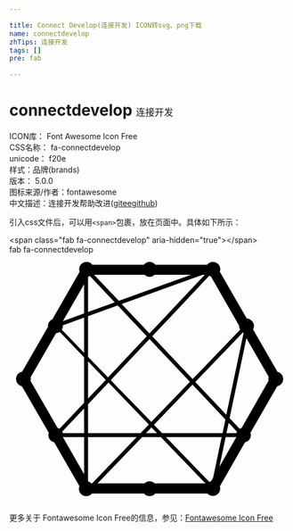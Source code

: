 ```yaml
---

title: Connect Develop(连接开发) ICON转svg、png下载
name: connectdevelop
zhTips: 连接开发
tags: []
pre: fab

---
```


# connectdevelop  <small style="font-size: 60%;font-weight: 100">连接开发</small>


<div class="detail-page">
<p>
<span>
ICON库：
<span class="badge-secondary badge">Font Awesome Icon Free</span> 
</span>
<br/>
<span>
CSS名称：
<span class="badge-secondary badge">fa-connectdevelop</span> 
</span>
<br/>
<span>
unicode：
<span class="badge-secondary badge">f20e</span> 
<copy-btn content='f20e' btn-title=""></copy-btn>
<copy-btn :content='String.fromCodePoint(parseInt("f20e", 16))' btn-title="复制U"></copy-btn>
</span><br/><span>样式：<span class="badge-light badge">品牌(brands)</span></span>
<br/>
<span>
版本：
<span class="badge-secondary badge">5.0.0</span> 
</span>
<br/>
<span>图标来源/作者：<span class="badge-light badge">fontawesome</span></span> 
<br/>
<span class="zh-detail">中文描述：<span class="badge-primary badge">连接开发</span><span class="help-link"><span>帮助改进</span>(<a href="https://gitee.com/liuwave/icon-helper/edit/master/json/fontawesome/brands/connectdevelop.json" target="_blank" rel="noopener noreferrer">gitee</a><a href="https://github.com/liuwave/icon-helper/edit/master/json/fontawesome/brands/connectdevelop.json" target="_blank" rel="noopener noreferrer">github</a></span>)</span><br/>
</p>
</div>
<div class="alert alert-dark">
  <i class="fab fa-connectdevelop fa-xs"></i>
  <i class="fab fa-connectdevelop fa-sm"></i>
  <i class="fab fa-connectdevelop fa-lg"></i>
  <i class="fab fa-connectdevelop fa-2x"></i>
  <i class="fab fa-connectdevelop fa-3x"></i>
  <i class="fab fa-connectdevelop fa-5x"></i>
  <i class="fab fa-connectdevelop fa-7x"></i>
</div>
<div>
  <p>引入css文件后，可以用<code>&lt;span&gt;</code>包裹，放在页面中。具体如下所示：    
  </p>
  <div class="alert alert-primary" style="font-size: 14px">
    &lt;span class="fab fa-connectdevelop" aria-hidden="true"&gt;&lt;/span&gt;
    <copy-btn content='<span class="fab fa-connectdevelop" aria-hidden="true"></span>'></copy-btn>
  </div>
  <div class="alert alert-secondary">
    <i class="fab fa-connectdevelop"
    style="font-size: 24px"
    aria-hidden="true"></i> fab fa-connectdevelop
    <copy-btn content="fab fa-connectdevelop" btn-title="复制图标名称"></copy-btn>
  </div>
</div>
<div id="svg" class="svg-wrap">
<svg xmlns="http://www.w3.org/2000/svg" viewBox="0 0 576 512"><path d="M550.5 241l-50.089-86.786c1.071-2.142 1.875-4.553 1.875-7.232 0-8.036-6.696-14.733-14.732-15.001l-55.447-95.893c.536-1.607 1.071-3.214 1.071-4.821 0-8.571-6.964-15.268-15.268-15.268-4.821 0-8.839 2.143-11.786 5.625H299.518C296.839 18.143 292.821 16 288 16s-8.839 2.143-11.518 5.625H170.411C167.464 18.143 163.447 16 158.625 16c-8.303 0-15.268 6.696-15.268 15.268 0 1.607.536 3.482 1.072 4.821l-55.983 97.233c-5.356 2.41-9.107 7.5-9.107 13.661 0 .535.268 1.071.268 1.607l-53.304 92.143c-7.232 1.339-12.59 7.5-12.59 15 0 7.232 5.089 13.393 12.054 15l55.179 95.358c-.536 1.607-.804 2.946-.804 4.821 0 7.232 5.089 13.393 12.054 14.732l51.697 89.732c-.536 1.607-1.071 3.482-1.071 5.357 0 8.571 6.964 15.268 15.268 15.268 4.821 0 8.839-2.143 11.518-5.357h106.875C279.161 493.857 283.447 496 288 496s8.839-2.143 11.518-5.357h107.143c2.678 2.946 6.696 4.821 10.982 4.821 8.571 0 15.268-6.964 15.268-15.268 0-1.607-.267-2.946-.803-4.285l51.697-90.268c6.964-1.339 12.054-7.5 12.054-14.732 0-1.607-.268-3.214-.804-4.821l54.911-95.358c6.964-1.339 12.322-7.5 12.322-15-.002-7.232-5.092-13.393-11.788-14.732zM153.535 450.732l-43.66-75.803h43.66v75.803zm0-83.839h-43.66c-.268-1.071-.804-2.142-1.339-3.214l44.999-47.41v50.624zm0-62.411l-50.357 53.304c-1.339-.536-2.679-1.34-4.018-1.607L43.447 259.75c.535-1.339.535-2.679.535-4.018s0-2.41-.268-3.482l51.965-90c2.679-.268 5.357-1.072 7.768-2.679l50.089 51.965v92.946zm0-102.322l-45.803-47.41c1.339-2.143 2.143-4.821 2.143-7.767 0-.268-.268-.804-.268-1.072l43.928-15.804v72.053zm0-80.625l-43.66 15.804 43.66-75.536v59.732zm326.519 39.108l.804 1.339L445.5 329.125l-63.75-67.232 98.036-101.518.268.268zM291.75 355.107l11.518 11.786H280.5l11.25-11.786zm-.268-11.25l-83.303-85.446 79.553-84.375 83.036 87.589-79.286 82.232zm5.357 5.893l79.286-82.232 67.5 71.25-5.892 28.125H313.714l-16.875-17.143zM410.411 44.393c1.071.536 2.142 1.072 3.482 1.34l57.857 100.714v.536c0 2.946.803 5.624 2.143 7.767L376.393 256l-83.035-87.589L410.411 44.393zm-9.107-2.143L287.732 162.518l-57.054-60.268 166.339-60h4.287zm-123.483 0c2.678 2.678 6.16 4.285 10.179 4.285s7.5-1.607 10.179-4.285h75L224.786 95.821 173.893 42.25h103.928zm-116.249 5.625l1.071-2.142a33.834 33.834 0 0 0 2.679-.804l51.161 53.84-54.911 19.821V47.875zm0 79.286l60.803-21.964 59.732 63.214-79.553 84.107-40.982-42.053v-83.304zm0 92.678L198 257.607l-36.428 38.304v-76.072zm0 87.858l42.053-44.464 82.768 85.982-17.143 17.678H161.572v-59.196zm6.964 162.053c-1.607-1.607-3.482-2.678-5.893-3.482l-1.071-1.607v-89.732h99.91l-91.607 94.821h-1.339zm129.911 0c-2.679-2.41-6.428-4.285-10.447-4.285s-7.767 1.875-10.447 4.285h-96.429l91.607-94.821h38.304l91.607 94.821H298.447zm120-11.786l-4.286 7.5c-1.339.268-2.41.803-3.482 1.339l-89.196-91.875h114.376l-17.412 83.036zm12.856-22.232l12.858-60.803h21.964l-34.822 60.803zm34.822-68.839h-20.357l4.553-21.16 17.143 18.214c-.535.803-1.071 1.874-1.339 2.946zm66.161-107.411l-55.447 96.697c-1.339.535-2.679 1.071-4.018 1.874l-20.625-21.964 34.554-163.928 45.803 79.286c-.267 1.339-.803 2.678-.803 4.285 0 1.339.268 2.411.536 3.75z"/></svg>
</div>
<detail full-name='fa-connectdevelop'></detail>
    
<div><p>更多关于  Fontawesome Icon Free的信息，参见：<a target="_blank" href="https://iconhelper.cn/fontawesome.html">Fontawesome Icon Free</a>
</p></div>
